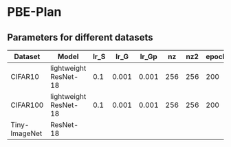 # PBE-Plan

## Parameters for different datasets

|Dataset|Model|lr_S|lr_G|lr_Gp|nz|nz2|epoch|schduler_milestone|
|--|--|--|--|--|--|--|--|--|
|CIFAR10|lightweight ResNet-18|0.1|0.001|0.001|256|256|200||
|CIFAR100|lightweight ResNet-18|0.1|0.001|0.001|256|256|200||
|Tiny-ImageNet| ResNet-18| 
